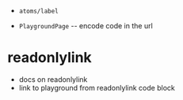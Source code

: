 - `atoms/label`

- `PlaygroundPage` -- encode code in the url

# readonlylink

- docs on readonlylink
- link to playground from readonlylink code block
